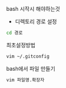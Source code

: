 bash 시작시 해야하는것
- 디렉토리 경로 설정
```bash
cd 경로
```
최초설정방법
```bash
vim ~/.gitconfig
```
bash에서 파일 만들기
```bash
vim 파일명.확장자
```
